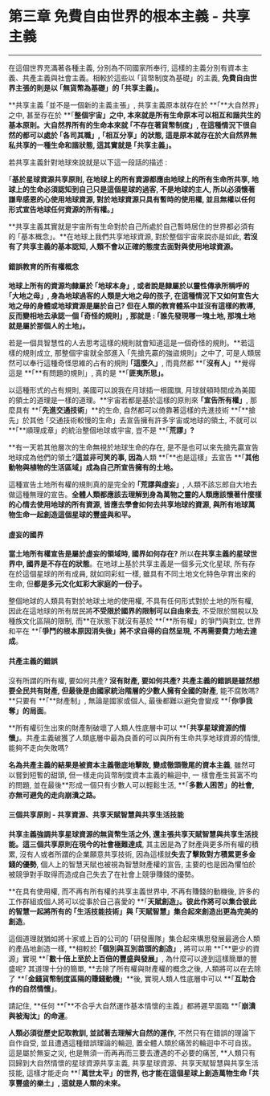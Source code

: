 # 第三章 免費自由世界的根本主義 - 共享主義

---

在這個世界充滿著各種主義, 分別為不同國家所奉行, 這樣的主義分別有資本主義、共產主義與社會主義。相較於這些以 ｢貨幣制度為基礎」的主義, **免費自由世界主張的則是以 ｢無貨幣為基礎」的 ｢共享主義」。**

**共享主義 ｢並不是一個新的主義主張」, 共享主義原本就存在於 **｢**大自然界」之中, 甚至存在於 **｢**整個宇宙」之中, 本來就是所有生命原本可以相互和諧共生的基本原則。**大自然界所有的生命**本來就 **｢**不存在著貨幣制度」**, 在這種情況下很自然的都可以處於 **｢各司其職」**,** ｢相互分享」**的狀態, 這是**原本就存在於大自然界無私共享的一種生命和諧狀態, 這其實就是 ｢共享主義」。**

若共享主義針對地球來說就是以下這一段話的描述 :

｢**基於星球資源共享原則, 在地球上的所有資源都應由地球上的所有生命所共享, 地球上的生命必須認知到自己只是這個星球的過客, 不是地球的主人, 所以必須懷著謙卑感恩的心使用地球資源, 對於地球資源只具有暫時的使用權, 並且無權以任何形式宣告地球任何資源的所有權。」**

**共享主義其實就是宇宙所有生命對於自己所處於自己暫時居住的世界都必須有的 ｢基本概念」。**在地球上我們共享地球資源, 對於整個宇宙來說亦是如此, **若沒有了共享主義的基本認知, 人類不會以正確的態度去面對與使用地球資源。**

#### 錯誤教育的所有權概念

**地球上所有的資源均隸屬於 ｢地球本身」, 或者說是隸屬於以靈性傳承所稱呼的 ｢大地之母」, 身為地球過客的人類是大地之母的孩子, 在這種情況下又如何宣告大地之母的身體或地球資源是屬於自己? **但在人類的教育體系中並沒有這樣的教導, 反而變相地去承認一個 **｢奇怪的規則」**, 那就是 :** ｢誰先發現哪一塊土地, 那塊土地就是屬於那個人的土地」。**

若是一個具智慧性的人去思考這樣的規則就會知道這是一個奇怪的規則。**若這樣的規則成立, 那整個宇宙就全部進入 ｢先搶先贏的強盜規則」之中了, 可是人類居然可以奉行這種奇怪思維的占有的規則 **｢**這麼久**」**, 而竟然都 **｢**沒有人**」**覺得這是 **｢**有問題的規則」, 真的是 **｢**匪夷所思」。**

以這種形式的占有規則, 美國可以說我在月球插一根國旗, 月球就頓時間成為美國的領土的道理是一樣的道理。**宇宙若都是基於這樣的原則來 **｢**宣告所有權**」**, 那麼具有 **｢**先進交通技術**」**的生命, 自然都可以倚靠著這樣的先進技術 **｢**搶先」於其他 ｢交通技術較慢的生命」去宣告擁有許多宇宙或地球的領土, 不就可以 **｢**順理成章」的統治整個地球或宇宙, 豈不是 **｢**荒謬」?**

**有一天若其他層次的生命無視於地球生命的存在, 是不是也可以來先搶先贏宣告地球成為他們的領土?**這並非可笑的事, 因為**人類 **｢**也是這樣」去宣告 **｢**其他動物與植物的生活區域」成為自己所宣告擁有的土地。**

這種宣告土地所有權的規則真的是完全的 **｢荒謬與虛妄」**, 人類不該忘郎自大地去做這種無理的宣告。**全體人類都應該去理解到身為萬物之靈的人類應該懷著什麼樣的心情去使用地球的所有資源, 皆應去學會如何去共享地球的資源, 與所有地球萬物生命一起創造這個星球的豐盛與和平。**

#### 虛妄的國界

**當土地所有權宣告是屬於虛妄的領域時, 國界如何存在?** 所以**在共享主義的星球世界中, 國界是不存在的狀態**。在地球上基於共享主義是一個多元文化星球, 所有存在於這個星球的所有成員, 就如同彩虹一樣, 雖具有不同土地文化特色孕育出來的生命, 但**都是多元文化虹彩大家庭的一份子。**

整個地球的人類具有對於地球土地的使用權, 不具有任何形式對於土地的所有權, 因此在這地球的所有居民將**不受限於國界的限制可以自由來去**, 不受限於關稅以及種族文化區隔的限制, 而**在狀態下就沒有基於 **｢**所有權」的爭鬥與對立, 世界和平在 **｢**爭鬥的根本原因消失後」將不求自得的自然呈現, 不再需要費力地去達成**。

#### 共產主義的錯誤

沒有所謂的所有權, 要如何共產? **沒有財產, 要如何共產? **共產主義的錯誤是雖然想要全民共有財產, 但最後是**由國家統治階層的少數人擁有全國的財產**, 能不腐敗嗎? **只要有 **｢**財產制」, 無論是國家或個人, 最後都難以避免會變成 **｢**你爭我奪」的局面**。

**所有權衍生出來的財產制破壞了人類人性底層中可以 **｢**共享星球資源的情懷」**。共產主義破獲了人類底層中最為良善的可以與所有生命共享地球資源的情懷, 能夠不走向失敗嗎?

**名為共產主義的結果是被資本主義徹底地擊敗, 變成徹頭徹尾的資本主義**, 雖然可以嘗到短暫的甜頭, 但一樣走向貨幣制度資本主義的輪迴中, 一 樣會產生貧富不均的問題, 並在最後**形成一個只有少數人可以輕鬆生活,  **｢**多數人困苦」的社會, 亦無可避免的走向崩潰之路。**

#### 三個共享原則 - 共享資源、共享天賦智慧與共享生活技能

**共享主義強調共享星球資源的無貨幣生活之外, 還主張共享天賦智慧與共享生活技能。**這三個共享原則在現今的社會**極難達成**, 其主因是為了財產與更多所有權的積累, 沒有人或者所謂的企業願意共享技術, 因為這樣就**失去了擊敗對方積累更多金錢的優勢**, 個人上的智慧天賦也被視為智慧財產權的宣告, 主要的也是因為懼怕於被競爭對手取得而造成自己失去了在社會上競爭賺錢的優勢。

**在具有使用權, 而不再有所有權的共享主義世界中, 不再有賺錢的動機後, 許多的工作群組或個人將可以從事於自己喜愛的 **｢**天賦創造」。彼此作將可以集合彼此的智慧一起將所有的 ｢生活技能技術」與 ｢天賦智慧」集合起來創造出更為完美的創造**。

這個道理就猶如將十家或上百的公司的 ｢研發團隊」集合起來構思發展最適合人類的產品地創造一樣, **相較於 **｢**個別與互別苗頭的創造**」**, 將可以用 **｢**更少的資源」實現 **｢**數十倍上至於上百倍的豐盛與發展」**, 為什麼可以達到這樣簡單的豐盛呢? 其道理十分的簡單, **去除了所有權與財產權的概念之後, 人類將可以在去除了 **｢**金錢貨幣制度區隔的賺錢動機**」**後, 實現人類人性底層中可以 **｢**互助合作的自然情懷」**。

請記住, **任何 **｢**不合乎大自然運作基本情懷的主義」都將遲早面臨 **｢**崩潰與被淘汰」的命運**。

**人類必須從歷史記取教訓, 並試著去理解大自然的運作,** 不然只有在錯誤的理論下自作自受, 並且遭遇這種錯誤理論的輪迴, 置全體人類於痛苦的輪迴中不可自拔。這是屬於無妄之災, 也是無須一而再再而三要去遭遇的不必要的痛苦, **人類只有回歸到大自然情懷的星球資源共享主義, 共享星球資源、共享天賦智慧與共享生活技能, 這樣才能走向 **｢**萬世太平」的世界, 也才能在這個星球上創造萬物生命 **｢**共享豐盛的樂土**」**, 這就是人類的未來。**

